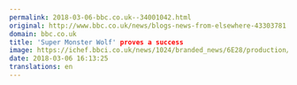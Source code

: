 ```yaml
---
permalink: 2018-03-06-bbc.co.uk--34001042.html
original: http://www.bbc.co.uk/news/blogs-news-from-elsewhere-43303781
domain: bbc.co.uk
title: 'Super Monster Wolf' proves a success
image: https://ichef.bbci.co.uk/news/1024/branded_news/6E28/production/_100300282_0000.jpg
date: 2018-03-06 16:13:25
translations: en
---
```


